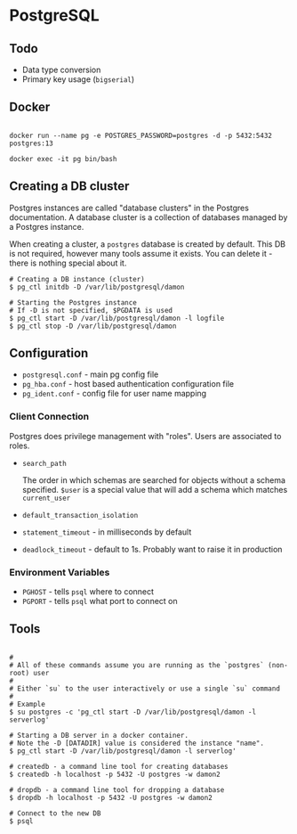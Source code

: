 # PostgreSQL

## Todo

* Data type conversion
* Primary key usage (`bigserial`)

## Docker

```shell

docker run --name pg -e POSTGRES_PASSWORD=postgres -d -p 5432:5432 postgres:13

docker exec -it pg bin/bash

```

## Creating a DB cluster

Postgres instances are called "database clusters" in the Postgres documentation.
A database cluster is a collection of databases managed by a Postgres instance.

When creating a cluster, a `postgres` database is created by default. This DB is
not required, however many tools assume it exists. You can delete it - there is
nothing special about it.

```shell
# Creating a DB instance (cluster)
$ pg_ctl initdb -D /var/lib/postgresql/damon

# Starting the Postgres instance
# If -D is not specified, $PGDATA is used
$ pg_ctl start -D /var/lib/postgresql/damon -l logfile
$ pg_ctl stop -D /var/lib/postgresql/damon

```

## Configuration

* `postgresql.conf` - main pg config file
* `pg_hba.conf` - host based authentication configuration file
* `pg_ident.conf` - config file for user name mapping

### Client Connection

Postgres does privilege management with "roles". Users are associated to roles.


* `search_path`

  The order in which schemas are searched for objects without a schema
  specified. `$user` is a special value that will add a schema which matches
  `current_user`

* `default_transaction_isolation`
* `statement_timeout` - in milliseconds by default
* `deadlock_timeout` - default to 1s. Probably want to raise it in production

### Environment Variables

* `PGHOST` - tells `psql` where to connect
* `PGPORT` - tells `psql` what port to connect on

## Tools

```shell

#
# All of these commands assume you are running as the `postgres` (non-root) user
#
# Either `su` to the user interactively or use a single `su` command
#
# Example
$ su postgres -c 'pg_ctl start -D /var/lib/postgresql/damon -l serverlog'

# Starting a DB server in a docker container.
# Note the -D [DATADIR] value is considered the instance "name".
$ pg_ctl start -D /var/lib/postgresql/damon -l serverlog'

# createdb - a command line tool for creating databases
$ createdb -h localhost -p 5432 -U postgres -w damon2

# dropdb - a command line tool for dropping a database
$ dropdb -h localhost -p 5432 -U postgres -w damon2

# Connect to the new DB
$ psql
```